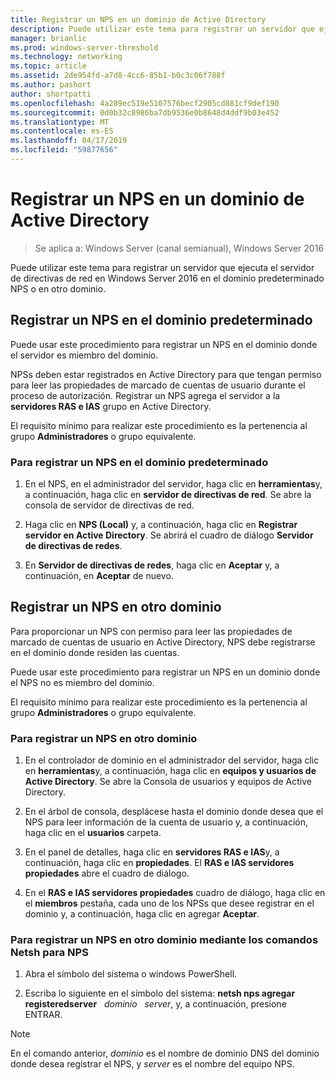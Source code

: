 ```yaml
---
title: Registrar un NPS en un dominio de Active Directory
description: Puede utilizar este tema para registrar un servidor que ejecuta el servidor de directivas de red en Windows Server 2016 en el dominio predeterminado NPS o en otro dominio.
manager: brianlic
ms.prod: windows-server-threshold
ms.technology: networking
ms.topic: article
ms.assetid: 2de954fd-a7d8-4cc6-85b1-b0c3c06f788f
ms.author: pashort
author: shortpatti
ms.openlocfilehash: 4a289ec519e5107576becf2905cd881cf9def190
ms.sourcegitcommit: 0d0b32c8986ba7db9536e0b8648d4ddf9b03e452
ms.translationtype: MT
ms.contentlocale: es-ES
ms.lasthandoff: 04/17/2019
ms.locfileid: "59877656"
---
```

# <a name="register-an-nps-in-an-active-directory-domain"></a>Registrar un NPS en un dominio de Active Directory

>Se aplica a: Windows Server (canal semianual), Windows Server 2016

Puede utilizar este tema para registrar un servidor que ejecuta el servidor de directivas de red en Windows Server 2016 en el dominio predeterminado NPS o en otro dominio.

## <a name="register-an-nps-in-its-default-domain"></a>Registrar un NPS en el dominio predeterminado

Puede usar este procedimiento para registrar un NPS en el dominio donde el servidor es miembro del dominio. 

NPSs deben estar registrados en Active Directory para que tengan permiso para leer las propiedades de marcado de cuentas de usuario durante el proceso de autorización. Registrar un NPS agrega el servidor a la **servidores RAS e IAS** grupo en Active Directory.

El requisito mínimo para realizar este procedimiento es la pertenencia al grupo **Administradores** o grupo equivalente.

### <a name="to-register-an-nps-in-its-default-domain"></a>Para registrar un NPS en el dominio predeterminado


1. En el NPS, en el administrador del servidor, haga clic en **herramientas**y, a continuación, haga clic en **servidor de directivas de red**. Se abre la consola de servidor de directivas de red.

2. Haga clic en **NPS (Local)** y, a continuación, haga clic en **Registrar servidor en Active Directory**. Se abrirá el cuadro de diálogo **Servidor de directivas de redes**.

3. En **Servidor de directivas de redes**, haga clic en **Aceptar** y, a continuación, en **Aceptar** de nuevo.

## <a name="register-an-nps-in-another-domain"></a>Registrar un NPS en otro dominio

Para proporcionar un NPS con permiso para leer las propiedades de marcado de cuentas de usuario en Active Directory, NPS debe registrarse en el dominio donde residen las cuentas.

Puede usar este procedimiento para registrar un NPS en un dominio donde el NPS no es miembro del dominio.

El requisito mínimo para realizar este procedimiento es la pertenencia al grupo **Administradores** o grupo equivalente.

### <a name="to-register-an-nps-in-another-domain"></a>Para registrar un NPS en otro dominio

1. En el controlador de dominio en el administrador del servidor, haga clic en **herramientas**y, a continuación, haga clic en **equipos y usuarios de Active Directory**. Se abre la Consola de usuarios y equipos de Active Directory.

2. En el árbol de consola, desplácese hasta el dominio donde desea que el NPS para leer información de la cuenta de usuario y, a continuación, haga clic en el **usuarios** carpeta. 

3. En el panel de detalles, haga clic en **servidores RAS e IAS**y, a continuación, haga clic en **propiedades**. El **RAS e IAS servidores propiedades** abre el cuadro de diálogo.

4. En el **RAS e IAS servidores propiedades** cuadro de diálogo, haga clic en el **miembros** pestaña, cada uno de los NPSs que desee registrar en el dominio y, a continuación, haga clic en agregar **Aceptar**.


### <a name="to-register-an-nps-in-another-domain-by-using-netsh-commands-for-nps"></a>Para registrar un NPS en otro dominio mediante los comandos Netsh para NPS

1. Abra el símbolo del sistema o windows PowerShell. 

2. Escriba lo siguiente en el símbolo del sistema: **netsh nps agregar registeredserver** &nbsp; *dominio* &nbsp; *server*, y, a continuación, presione ENTRAR.

>[!NOTE]
>En el comando anterior, *dominio* es el nombre de dominio DNS del dominio donde desea registrar el NPS, y *server* es el nombre del equipo NPS.

